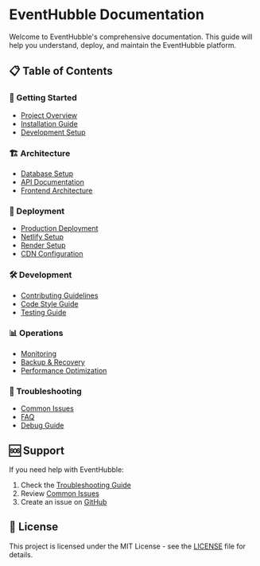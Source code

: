 # EventHubble Documentation

Welcome to EventHubble's comprehensive documentation. This guide will help you understand, deploy, and maintain the EventHubble platform.

## 📋 Table of Contents

### 🚀 Getting Started
- [Project Overview](../README.md)
- [Installation Guide](./installation.md)
- [Development Setup](./development-setup.md)

### 🏗️ Architecture
- [Database Setup](./database-setup.md)
- [API Documentation](./api-documentation.md)
- [Frontend Architecture](./frontend-architecture.md)

### 🚀 Deployment
- [Production Deployment](./production-deployment.md)
- [Netlify Setup](./netlify-setup.md)
- [Render Setup](./render-setup.md)
- [CDN Configuration](./cdn-setup.md)

### 🛠️ Development
- [Contributing Guidelines](./contributing.md)
- [Code Style Guide](./code-style.md)
- [Testing Guide](./testing.md)

### 📊 Operations
- [Monitoring](./monitoring.md)
- [Backup & Recovery](./backup-recovery.md)
- [Performance Optimization](./performance.md)

### 🔧 Troubleshooting
- [Common Issues](./troubleshooting.md)
- [FAQ](./faq.md)
- [Debug Guide](./debugging.md)

## 🆘 Support

If you need help with EventHubble:

1. Check the [Troubleshooting Guide](./troubleshooting.md)
2. Review [Common Issues](./troubleshooting.md#common-issues)
3. Create an issue on [GitHub](https://github.com/fozlen/eventhubble/issues)

## 📝 License

This project is licensed under the MIT License - see the [LICENSE](../LICENSE) file for details. 